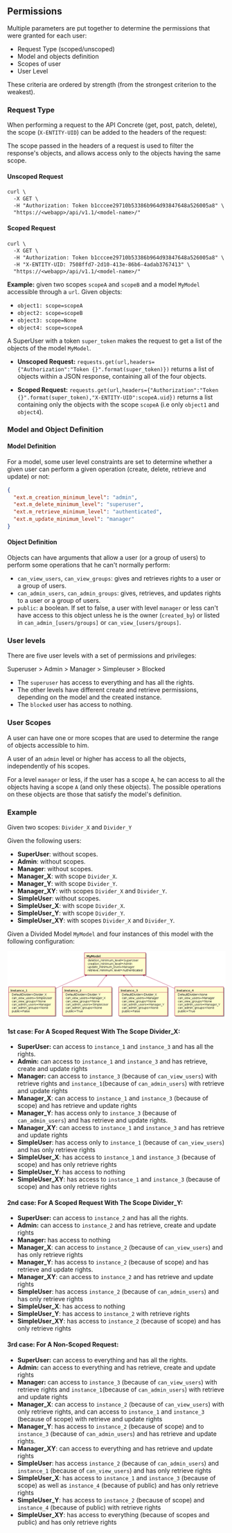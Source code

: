 ## Permissions

Multiple parameters are put together to determine the permissions that were granted for each user:

- Request Type (scoped/unscoped)
- Model and objects definition
- Scopes of user
- User Level

These criteria are ordered by strength (from the strongest criterion to the weakest).

### Request Type

When performing a request to the API Concrete (get, post, patch, delete), the scope (`X-ENTITY-UID`) can be added to the headers of the request:

The scope passed in the headers of a request is used to filter the response's objects, and allows access only to the objects having the same scope.

#### Unscoped Request

```shell
curl \
  -X GET \
  -H "Authorization: Token b1cccee29710b53386b964d93847648a526005a8" \
  "https://<webapp>/api/v1.1/<model-name>/"
```
#### Scoped Request

```shell
curl \
  -X GET \
  -H "Authorization: Token b1cccee29710b53386b964d93847648a526005a8" \
  -H "X-ENTITY-UID: 7508ffd7-2d10-413e-86b6-4adab3767413" \
  "https://<webapp>/api/v1.1/<model-name>/"
```

**Example:** given two scopes `scopeA` and `scopeB` and a model `MyModel` accessible through a `url`. Given objects:

- `object1: scope=scopeA`
- `object2: scope=scopeB`
- `object3: scope=None`
- `object4: scope=scopeA`

A SuperUser with a token `super_token` makes the request to get a list of the objects of the model `MyModel`.

- **Unscoped Request:** `requests.get(url,headers={"Authorization":"Token {}".format(super_token)})` returns a list of objects within a JSON response, containing all of the four objects.

- **Scoped Request:** `requests.get(url,headers={"Authorization":"Token {}".format(super_token),"X-ENTITY-UID":scopeA.uid})` returns a list containing only the objects with the scope `scopeA` (i.e only `object1` and `object4`).

### Model and Object Definition

#### Model Definition

For a model, some user level constraints are set to determine whether a given user can perform a given operation (create, delete, retrieve and update) or not:

```json
{
  "ext.m_creation_minimum_level": "admin",
  "ext.m_delete_minimum_level": "superuser",
  "ext.m_retrieve_minimum_level": "authenticated",
  "ext.m_update_minimum_level": "manager"
}
```

#### Object Definition

Objects can have arguments that allow a user (or a group of users) to perform some operations that he can't normally perform:


- `can_view_users`, `can_view_groups`: gives and retrieves rights to a user or a group of users.
- `can_admin_users`, `can_admin_groups`: gives, retrieves, and updates rights to a user or a group of users.
- `public`: a boolean. If set to false, a user with level `manager` or less can't have access to this object unless he is the owner (`created_by`) or listed in `can_admin_[users/groups]` or `can_view_[users/groups]`.

### User levels

There are five user levels with a set of permissions and privileges:

Superuser > Admin > Manager > Simpleuser > Blocked

- The `superuser` has access to everything and has all the rights.
- The other levels have different create and retrieve permissions, depending on the model and the created instance.
- The `blocked` user has access to nothing.

### User Scopes

A user can have one or more scopes that are used to determine the range of objects accessible to him.

A user of an `admin` level or higher has access to all the objects, independently of his scopes.

For a level `manager` or less, if the user has a scope `A`, he can access to all the objects having a scope `A` (and only these objects).
The possible operations on these objects are those that satisfy the model's definition.


### Example

Given two scopes: `Divider_X` and `Divider_Y`

Given the following users:

- **SuperUser**: without scopes.
- **Admin**: without scopes.
- **Manager**: without scopes.
- **Manager_X**: with scope `Divider_X`.
- **Manager_Y**: with scope `Divider_Y`.
- **Manager_XY**: with scopes `Divider_X` and `Divider_Y`.
- **SimpleUser**: without scopes.
- **SimpleUser_X**: with scope `Divider_X`.
- **SimpleUser_Y**: with scope `Divider_Y`.
- **SimpleUser_XY**: with scopes `Divider_X` and `Divider_Y`.


Given a Divided Model `MyModel` and four instances of this model with the following configuration:

![](./assets/permissions-example.png)

#### 1st case: For A Scoped Request With The Scope Divider_X:

- **SuperUser:** can access to `instance_1` and `instance_3` and has all the rights.
- **Admin:** can access to `instance_1` and `instance_3` and has retrieve, create and update rights
- **Manager:** can access to `instance_3` (because of `can_view_users`) with retrieve rights and `instance_1`(because of `can_admin_users`) with retrieve and update rights
- **Manager_X**: can access to `instance_1` and `instance_3` (because of scope) and has retrieve and update rights
- **Manager_Y**: has access only to `instance_3` (because of `can_admin_users`) and has retrieve and update rights.
- **Manager_XY**: can access to `instance_1` and `instance_3` and has retrieve and update rights
- **SimpleUser**: has access only to `instance_1` (because of `can_view_users`) and has only retrieve rights
- **SimpleUser_X**: has access to `instance_1` and `instance_3` (because of scope) and has only retrieve rights
- **SimpleUser_Y**: has access to nothing
- **SimpleUser_XY**: has access to `instance_1` and `instance_3` (because of scope) and has only retrieve rights

#### 2nd case: For A Scoped Request With The Scope Divider_Y:

- **SuperUser:** can access to `instance_2` and has all the rights.
- **Admin:** can access to `instance_2` and has retrieve, create and update rights
- **Manager:** has access to nothing
- **Manager_X**: can access to `instance_2` (because of `can_view_users`) and has only retrieve rights
- **Manager_Y**: has access to `instance_2` (because of scope) and has retrieve and update rights.
- **Manager_XY**: can access to `instance_2` and has retrieve and update rights
- **SimpleUser**: has access `instance_2` (because of `can_admin_users`) and has only retrieve rights
- **SimpleUser_X**: has access to nothing
- **SimpleUser_Y**: has access to `instance_2` with retrieve rights
- **SimpleUser_XY**: has access to `instance_2` (because of scope) and has only retrieve rights

#### 3rd case: For A Non-Scoped Request:

- **SuperUser:** can access to everything and has all the rights.
- **Admin:** can access to everything and has retrieve, create and update rights
- **Manager:** can access to `instance_3` (because of `can_view_users`) with retrieve rights and `instance_1`(because of `can_admin_users`) with retrieve and update rights
- **Manager_X**: can access to `instance_2` (because of `can_view_users`) with only retrieve rights, and can access to `instance_1` and `instance_3` (because of scope) with retrieve and update rights
- **Manager_Y**: has access to `instance_2` (because of scope) and to `instance_3` (because of `can_admin_users`) and has retrieve and update rights.
- **Manager_XY**: can access to everything and has retrieve and update rights
- **SimpleUser**: has access `instance_2` (because of `can_admin_users`) and `instance_1` (because of `can_view_users`) and has only retrieve rights
- **SimpleUser_X**: has access to `instance_1` and `instance_3` (because of scope) as well as `instance_4` (because of public) and has only retrieve rights
- **SimpleUser_Y**: has access to `instance_2` (because of scope) and `instance_4` (because of public) with retrieve rights
- **SimpleUser_XY**: has access to everything (because of scopes and public) and has only retrieve rights

